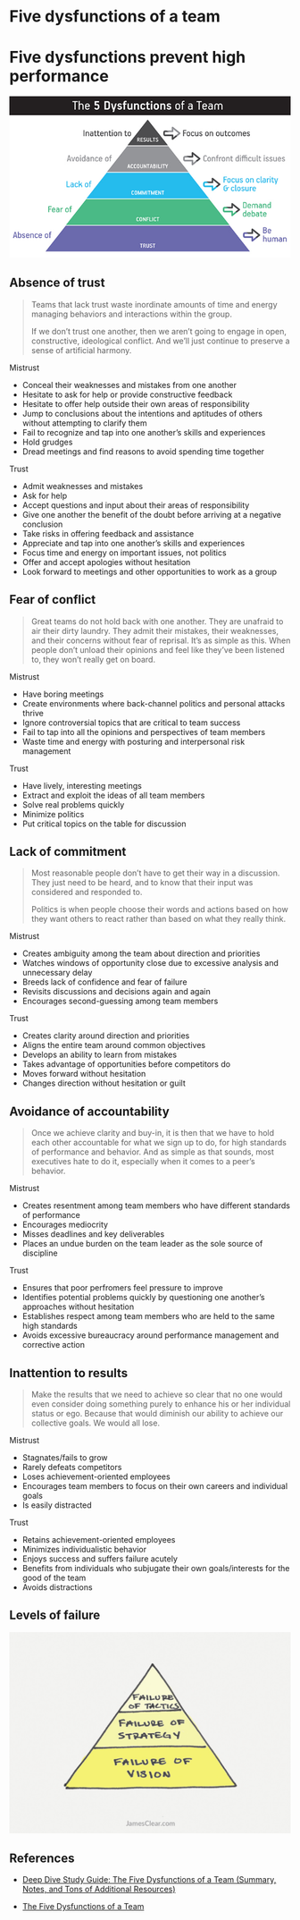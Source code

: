 # Five dysfunctions of a team

# Five dysfunctions prevent high performance

![](../imgs/five_dysfunctions.png)

## Absence of trust

> Teams that lack trust waste inordinate amounts of time and energy managing behaviors and interactions within the group.
>
> If we don’t trust one another, then we aren’t going to engage in open, constructive, ideological conflict. And we’ll just continue to preserve a sense of artificial harmony.

Mistrust

- Conceal their weaknesses and mistakes from one another
- Hesitate to ask for help or provide constructive feedback
- Hesitate to offer help outside their own areas of responsibility
- Jump to conclusions about the intentions and aptitudes of others without attempting to clarify them
- Fail to recognize and tap into one another’s skills and experiences
- Hold grudges
- Dread meetings and find reasons to avoid spending time together

Trust

- Admit weaknesses and mistakes
- Ask for help
- Accept questions and input about their areas of responsibility
- Give one another the benefit of the doubt before arriving at a negative conclusion
- Take risks in offering feedback and assistance
- Appreciate and tap into one another’s skills and experiences
- Focus time and energy on important issues, not politics
- Offer and accept apologies without hesitation
- Look forward to meetings and other opportunities to work as a group

## Fear of conflict

> Great teams do not hold back with one another. They are unafraid to air their dirty laundry. They admit their mistakes, their weaknesses, and their concerns without fear of reprisal.
It’s as simple as this. When people don’t unload their opinions and feel like they’ve been listened to, they won’t really get on board.

Mistrust

- Have boring meetings
- Create environments where back-channel politics and personal attacks thrive
- Ignore controversial topics that are critical to team success
- Fail to tap into all the opinions and perspectives of team members
- Waste time and energy with posturing and interpersonal risk management

Trust

- Have lively, interesting meetings
- Extract and exploit the ideas of all team members
- Solve real problems quickly
- Minimize politics
- Put critical topics on the table for discussion

## Lack of commitment

> Most reasonable people don’t have to get their way in a discussion. They just need to be heard, and to know that their input was considered and responded to.
>
> Politics is when people choose their words and actions based on how they want others to react rather than based on what they really think.

Mistrust

- Creates ambiguity among the team about direction and priorities
- Watches windows of opportunity close due to excessive analysis and unnecessary delay
- Breeds lack of confidence and fear of failure
- Revisits discussions and decisions again and again
- Encourages second-guessing among team members

Trust

- Creates clarity around direction and priorities
- Aligns the entire team around common objectives
- Develops an ability to learn from mistakes
- Takes advantage of opportunities before competitors do
- Moves forward without hesitation
- Changes direction without hesitation or guilt

## Avoidance of accountability

> Once we achieve clarity and buy-in, it is then that we have to hold each other accountable for what we sign up to do, for high standards of performance and behavior. And as simple as that sounds, most executives hate to do it, especially when it comes to a peer’s behavior.

Mistrust

- Creates resentment among team members who have different standards of performance
- Encourages mediocrity
- Misses deadlines and key deliverables
- Places an undue burden on the team leader as the sole source of discipline

Trust

- Ensures that poor perfromers feel pressure to improve
- Identifies potential problems quickly by questioning one another’s approaches without hesitation
- Establishes respect among team members who are held to the same high standards
- Avoids excessive bureaucracy around performance management and corrective action

## Inattention to results

> Make the results that we need to achieve so clear that no one would even consider doing something purely to enhance his or her individual status or ego. Because that would diminish our ability to achieve our collective goals. We would all lose.

Mistrust

- Stagnates/fails to grow
- Rarely defeats competitors
- Loses achievement-oriented employees
- Encourages team members to focus on their own careers and individual goals
- Is easily distracted

Trust

- Retains achievement-oriented employees
- Minimizes individualistic behavior
- Enjoys success and suffers failure acutely
- Benefits from individuals who subjugate their own goals/interests for the good of the team
- Avoids distractions



## Levels of failure

![](../imgs/levels_failure.png)


## References

- [Deep Dive Study Guide: The Five Dysfunctions of a Team (Summary, Notes, and Tons of Additional Resources)](https://usmanconsulting.com/deep-dive-study-guide-the-five-dysfunctions-of-a-team-summary-notes-and-tons-of-additional-resources/)

- [The Five Dysfunctions of a Team](https://en.wikipedia.org/wiki/The_Five_Dysfunctions_of_a_Team)